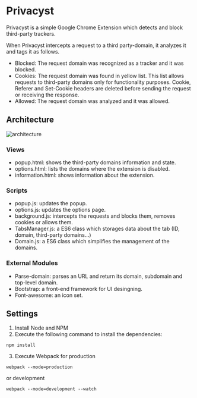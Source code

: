 # Privacyst

Privacyst is a simple Google Chrome Extension which detects and block third-party trackers.

When Privacyst intercepts a request to a third party-domain, it analyzes it and tags it as follows.
- Blocked: The request domain was recognized as a tracker and it was blocked.
- Cookies: The request domain was found in yellow list. This list allows requests to third-party domains only for functionality purposes. Cookie, Referer and Set-Cookie headers are deleted before sending the request or receiving the response.
- Allowed: The request domain was analyzed and it was allowed.

## Architecture

![architecture](https://user-images.githubusercontent.com/18498519/60600967-835a0d80-9db1-11e9-8b85-8ea59e7106b0.jpg)

### Views
- popup.html: shows the third-party domains information and state.
- options.html: lists the domains where the extension is disabled.
- information.html: shows information about the extension.

### Scripts
- popup.js: updates the popup.
- options.js: updates the options page.
- background.js: intercepts the requests and blocks them, removes cookies or allows them.
- TabsManager.js: a ES6 class which storages data about the tab (ID, domain, third-party domains...)
- Domain.js: a ES6 class which simplifies the management of the domains.

### External Modules
- Parse-domain: parses an URL and return its domain, subdomain and top-level domain.
- Bootstrap: a front-end framework for UI desingning.
- Font-awesome: an icon set.

## Settings

1. Install Node and NPM
2. Execute the following command to install the dependencies:

```npm install```

3. Execute Webpack for production

```webpack --mode=production```

or development

```webpack --mode=development --watch```
